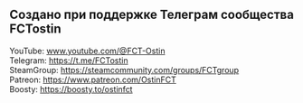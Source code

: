 Создано при поддержке Телеграм сообщества FCTostin
---
YouTube:  www.youtube.com/@FCT-Ostin  
Telegram:  https://t.me/FCTostin  
SteamGroup:  https://steamcommunity.com/groups/FCTgroup  
Patreon:  https://www.patreon.com/OstinFCT  
Boosty:  https://boosty.to/ostinfct
